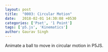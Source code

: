```yaml
---
layout: post
title:  "0003: Circular Motion"
date:   2018-02-01 14:30:08 +0530
categories: ['Pset', '1 Point']
tags: ['p5.js', 'Kinematics']
author: Gaurav Singh
---
```

Animate a ball to move in circular motion in P5JS.
